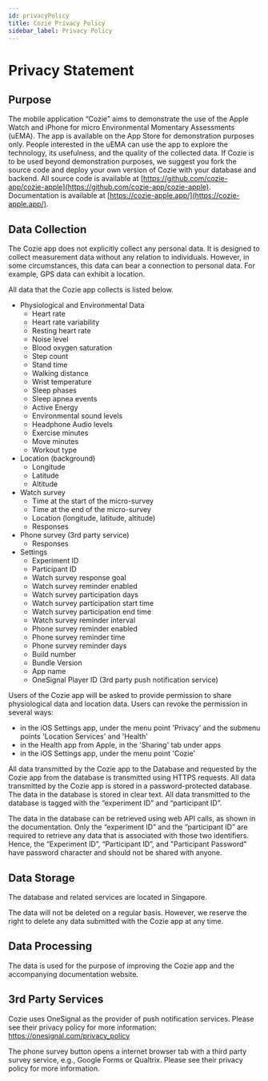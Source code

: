 ```yaml
---
id: privacyPolicy
title: Cozie Privacy Policy
sidebar_label: Privacy Policy
---
```


# Privacy Statement

## Purpose
The mobile application “Cozie” aims to demonstrate the use of the Apple Watch and iPhone for micro Environmental Momentary Assessments (uEMA). The app is available on the App Store for demonstration purposes only. People interested in the uEMA can use the app to explore the technology, its usefulness, and the quality of the collected data. If Cozie is to be used beyond demonstration purposes, we suggest you fork the source code and deploy your own version of Cozie with your database and backend. All source code is available at [https://github.com/cozie-app/cozie-apple](https://github.com/cozie-app/cozie-apple). Documentation is available at [https://cozie-apple.app/](https://cozie-apple.app/). 

## Data Collection
The Cozie app does not explicitly collect any personal data. It is designed to collect measurement data without any relation to individuals. However, in some circumstances, this data can bear a connection to personal data. For example, GPS data can exhibit a location.

All data that the Cozie app collects is listed below. 

- Physiological and Environmental Data
  - Heart rate
  - Heart rate variability
  - Resting heart rate
  - Noise level
  - Blood oxygen saturation
  - Step count
  - Stand time
  - Walking distance
  - Wrist temperature
  - Sleep phases
  - Sleep apnea events
  - Active Energy
  - Environmental sound levels
  - Headphone Audio levels
  - Exercise minutes
  - Move minutes
  - Workout type
- Location (background)
   - Longitude
   - Latitude
   - Altitude
- Watch survey
  - Time at the start of the micro-survey
  - Time at the end of the micro-survey
  - Location (longitude, latitude, altitude)
  - Responses
- Phone survey (3rd party service)
  - Responses
- Settings
  - Experiment ID
  - Participant ID
  - Watch survey response goal
  - Watch survey reminder enabled
  - Watch survey participation days
  - Watch survey participation start time
  - Watch survey participation end time
  - Watch survey reminder interval
  - Phone survey reminder enabled
  - Phone survey reminder time
  - Phone survey reminder days
  - Build number
  - Bundle Version
  - App name
  - OneSignal Player ID (3rd party push notification service)

Users of the Cozie app will be asked to provide permission to share physiological data and location data. Users can revoke the permission in several ways:
  - in the iOS Settings app, under the menu point 'Privacy' and the submenu points 'Location Services' and 'Health'
  - in the Health app from Apple, in the 'Sharing' tab under apps
  - in the iOS Settings app, under the menu point 'Cozie'

All data transmitted by the Cozie app to the Database and requested by the Cozie app from the database is transmitted using HTTPS requests. All data transmitted by the Cozie app is stored in a password-protected database. The data in the database is stored in clear text. All data transmitted to the database is tagged with the “experiment ID” and “participant ID”.

The data in the database can be retrieved using web API calls, as shown in the documentation. Only the “experiment ID” and the ”participant ID” are required to retrieve any data that is associated with those two identifiers. Hence, the “Experiment ID”, “Participant ID”, and "Participant Password" have password character and should not be shared with anyone.

## Data Storage
The database and related services are located in Singapore.

The data will not be deleted on a regular basis. However, we reserve the right to delete any data submitted with the Cozie app at any time.

## Data Processing
The data is used for the purpose of improving the Cozie app and the accompanying documentation website.

## 3rd Party Services
Cozie uses OneSignal as the provider of push notification services. Please see their privacy policy for more information: https://onesignal.com/privacy_policy

The phone survey button opens a internet browser tab with a third party survey service, e.g., Google Forms or Qualtrix. Please see their privacy policy for more information.

